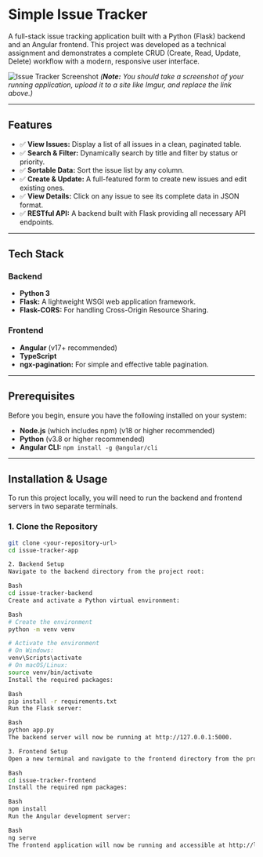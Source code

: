 # Simple Issue Tracker

A full-stack issue tracking application built with a Python (Flask) backend and an Angular frontend. This project was developed as a technical assignment and demonstrates a complete CRUD (Create, Read, Update, Delete) workflow with a modern, responsive user interface.

![Issue Tracker Screenshot](<img width="1866" height="986" alt="image" src="https://github.com/user-attachments/assets/47ffafe5-3de4-40e9-bd6b-83116a266210" />
)
*(**Note:** You should take a screenshot of your running application, upload it to a site like Imgur, and replace the link above.)*

---
## Features

* ✅ **View Issues:** Display a list of all issues in a clean, paginated table.
* ✅ **Search & Filter:** Dynamically search by title and filter by status or priority.
* ✅ **Sortable Data:** Sort the issue list by any column.
* ✅ **Create & Update:** A full-featured form to create new issues and edit existing ones.
* ✅ **View Details:** Click on any issue to see its complete data in JSON format.
* ✅ **RESTful API:** A backend built with Flask providing all necessary API endpoints.

---
## Tech Stack

### Backend
* **Python 3**
* **Flask:** A lightweight WSGI web application framework.
* **Flask-CORS:** For handling Cross-Origin Resource Sharing.

### Frontend
* **Angular** (v17+ recommended)
* **TypeScript**
* **ngx-pagination:** For simple and effective table pagination.

---
## Prerequisites

Before you begin, ensure you have the following installed on your system:
* **Node.js** (which includes npm) (v18 or higher recommended)
* **Python** (v3.8 or higher recommended)
* **Angular CLI:** `npm install -g @angular/cli`

---
## Installation & Usage

To run this project locally, you will need to run the backend and frontend servers in two separate terminals.

### 1. Clone the Repository
```bash
git clone <your-repository-url>
cd issue-tracker-app

2. Backend Setup
Navigate to the backend directory from the project root:

Bash
cd issue-tracker-backend
Create and activate a Python virtual environment:

Bash
# Create the environment
python -m venv venv

# Activate the environment
# On Windows:
venv\Scripts\activate
# On macOS/Linux:
source venv/bin/activate
Install the required packages:

Bash
pip install -r requirements.txt
Run the Flask server:

Bash
python app.py
The backend server will now be running at http://127.0.0.1:5000.

3. Frontend Setup
Open a new terminal and navigate to the frontend directory from the project root:

Bash
cd issue-tracker-frontend
Install the required npm packages:

Bash
npm install
Run the Angular development server:

Bash
ng serve
The frontend application will now be running and accessible at http://localhost:4200/
